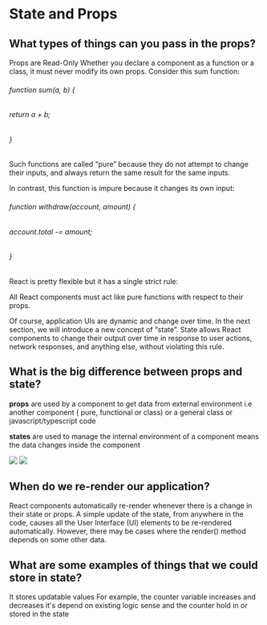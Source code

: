 # State and Props
## What types of things can you pass in the props?
Props are Read-Only
Whether you declare a component as a function or a class, it must never modify its own props. Consider this sum function:

###### function sum(a, b) {
 ###### return a + b;
###### }
Such functions are called “pure” because they do not attempt to change their inputs, and always return the same result for the same inputs.

In contrast, this function is impure because it changes its own input:

###### function withdraw(account, amount) {
  ###### account.total -= amount;
###### }
React is pretty flexible but it has a single strict rule:

All React components must act like pure functions with respect to their props.

Of course, application UIs are dynamic and change over time. In the next section, we will introduce a new concept of “state”. State allows React components to change their output over time in response to user actions, network responses, and anything else, without violating this rule.
## What is the big difference between props and state?
**props** are used by a component to get data from external environment i.e another component ( pure, functional or class) or a general class or javascript/typescript code

**states** are used to manage the internal environment of a component means the data changes inside the component

![](https://i.stack.imgur.com/wqvF2.png)
![](https://i.ytimg.com/vi/aLmwln09Tbs/maxresdefault.jpg)
## When do we re-render our application?
React components automatically re-render whenever there is a change in their state or props. A simple update of the state, from anywhere in the code, causes all the User Interface (UI) elements to be re-rendered automatically. However, there may be cases where the render() method depends on some other data.
## What are some examples of things that we could store in state?
It stores updatable values
For example, the counter variable increases and  decreases it's depend on existing logic sense
and the counter hold in or stored in the state